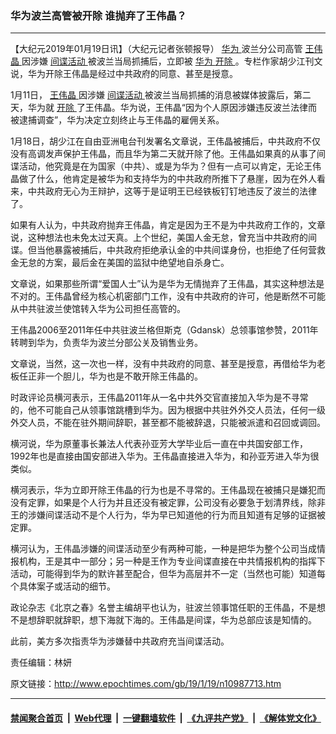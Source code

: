 ### 华为波兰高管被开除 谁抛弃了王伟晶？
------------------------

<p>
 【大纪元2019年01月19日讯】（大纪元记者张顿报导）
 <a href="http://www.epochtimes.com/gb/tag/%E5%8D%8E%E4%B8%BA.html">
  华为
 </a>
 波兰分公司高管
 <a href="http://www.epochtimes.com/gb/tag/%E7%8E%8B%E4%BC%9F%E6%99%B6.html">
  王伟晶
 </a>
 因涉嫌
 <a href="http://www.epochtimes.com/gb/tag/%E9%97%B4%E8%B0%8D%E6%B4%BB%E5%8A%A8.html">
  间谍活动
 </a>
 被波兰当局抓捕后，立即被
 <a href="http://www.epochtimes.com/gb/tag/%E5%8D%8E%E4%B8%BA.html">
  华为
 </a>
 <a href="http://www.epochtimes.com/gb/tag/%E5%BC%80%E9%99%A4.html">
  开除
 </a>
 。专栏作家胡少江刊文说，华为开除王伟晶是经过中共政府的同意、甚至是授意。
</p>
<p>
 1月11日，
 <a href="http://www.epochtimes.com/gb/tag/%E7%8E%8B%E4%BC%9F%E6%99%B6.html">
  王伟晶
 </a>
 因涉嫌
 <a href="http://www.epochtimes.com/gb/tag/%E9%97%B4%E8%B0%8D%E6%B4%BB%E5%8A%A8.html">
  间谍活动
 </a>
 被波兰当局抓捕的消息被媒体披露后，第二天，华为就
 <a href="http://www.epochtimes.com/gb/tag/%E5%BC%80%E9%99%A4.html">
  开除
 </a>
 了王伟晶。华为说，王伟晶“因为个人原因涉嫌违反波兰法律而被逮捕调查”，华为决定立刻终止与王伟晶的雇佣关系。
</p>
<p>
 1月18日，胡少江在自由亚洲电台刊发署名文章说，王伟晶被捕后，中共政府不仅没有高调发声保护王伟晶，而且华为第二天就开除了他。王伟晶如果真的从事了间谍活动，他究竟是在为国家（中共）、或是为华为？但有一点可以肯定，无论王伟晶做了什么，他肯定是被华为和支持华为的中共政府所推下了悬崖，因为在外人看来，中共政府无心为王辩护，这等于是证明王已经铁板钉钉地违反了波兰的法律了。
</p>
<p>
 如果有人认为，中共政府抛弃王伟晶，肯定是因为王不是为中共政府工作的，文章说，这种想法也未免太过天真。上个世纪，美国人金无怠，曾充当中共政府的间谍。但当他暴露被捕后，中共政府拒绝承认金的中共间谍身份，也拒绝了任何营救金无怠的方案，最后金在美国的监狱中绝望地自杀身亡。
</p>
<p>
 文章说，如果那些所谓“爱国人士”认为是华为无情抛弃了王伟晶，其实这种想法是不对的。王伟晶曾经为核心机密部门工作，没有中共政府的许可，他是断然不可能从中共驻波兰使馆转入华为公司担任高管的。
</p>
<p>
 王伟晶2006至2011年任中共驻波兰格但斯克（Gdansk）总领事馆参赞，2011年转聘到华为，负责华为波兰分部公关及销售业务。
</p>
<p>
 文章说，当然，这一次也一样，没有中共政府的同意、甚至是授意，再借给华为老板任正非一个胆儿，华为也是不敢开除王伟晶的。
</p>
<p>
 时政评论员横河表示，王伟晶2011年从一名中共外交官直接加入华为是不寻常的，他不可能自己从领事馆跳槽到华为。因为根据中共驻外外交人员法，任何一级外交人员，不能在驻外期间辞职，甚至都不能被辞退，只能被派遣和召回或调回。
</p>
<p>
 横河说，华为原董事长兼法人代表孙亚芳大学毕业后一直在中共国安部工作，1992年也是直接由国安部进入华为。王伟晶直接进入华为，和孙亚芳进入华为很类似。
</p>
<p>
 横河表示，华为立即开除王伟晶的行为也是不寻常的。王伟晶现在被捕只是嫌犯而没有定罪，如果是个人行为并且还没有被定罪，公司没有必要急于划清界线，除非王的涉嫌间谍活动不是个人行为，华为早已知道他的行为而且知道有足够的证据被定罪。
</p>
<p>
 横河认为，王伟晶涉嫌的间谍活动至少有两种可能，一种是把华为整个公司当成情报机构，王是其中一部分；另一种是王作为专业间谍直接在中共情报机构的指挥下活动，可能得到华为的默许甚至配合，但华为高层并不一定（当然也可能）知道每个具体案子或活动的细节。
</p>
<p>
 政论杂志《北京之春》名誉主编胡平也认为，驻波兰领事馆任职的王伟晶，不是想不是想辞职就辞职，想下海就下海的。王伟晶是间谍，华为总部应该是知情的。
</p>
<p>
 此前，美方多次指责华为涉嫌替中共政府充当间谍活动。
</p>
<p>
 责任编辑：林妍
</p>

原文链接：http://www.epochtimes.com/gb/19/1/19/n10987713.htm


------------------------
#### [禁闻聚合首页](https://github.com/gfw-breaker/banned-news/blob/master/README.md) &nbsp;|&nbsp; [Web代理](https://github.com/gfw-breaker/open-proxy/blob/master/README.md) &nbsp;|&nbsp; [一键翻墙软件](https://github.com/gfw-breaker/nogfw/blob/master/README.md) &nbsp;|&nbsp; [《九评共产党》](https://github.com/gfw-breaker/9ping.md/blob/master/README.md#九评之一评共产党是什么) &nbsp;|&nbsp; [《解体党文化》](https://github.com/gfw-breaker/jtdwh.md/blob/master/README.md#绪论)